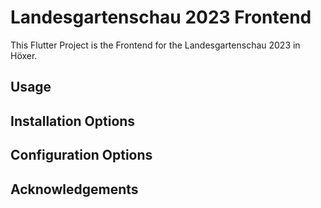 # Landesgartenschau 2023 Frontend

This Flutter Project is the Frontend for the Landesgartenschau 2023 in Höxer.

## Usage

## Installation Options

## Configuration Options

## Acknowledgements
